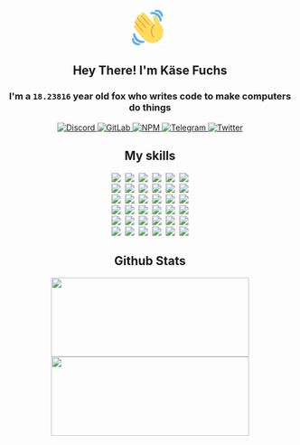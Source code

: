 <div><p align=center><img src=./resources/images/wave.gif width=64px height=64px></p><h2 align=center>Hey There! I'm Käse Fuchs</h2><h3 align=center>I'm a <code>18.23816</code> year old fox who writes code to make computers do things</h3><p align=center><a href=https://discord.com/users/507526681125322772><img alt=Discord src="https://img.shields.io/badge/Discord-5865F2?logo=discord&logoColor=white&style=flat-square#7fd929fa2fc49cee6109223714557a23"> </a><a href=https://gitlab.com/kasefuchs><img alt=GitLab src="https://img.shields.io/badge/GitLab-330F63?logo=gitlab&logoColor=white&style=flat-square#7fd929fa2fc49cee6109223714557a23"> </a><a href=https://npmjs.com/~kasefuchs><img alt=NPM src="https://img.shields.io/badge/NPM-CB3837?logo=npm&logoColor=white&style=flat-square#7fd929fa2fc49cee6109223714557a23"> </a><a href=https://t.me/kasefuchs><img alt=Telegram src="https://img.shields.io/badge/Telegram-2CA5E0?logo=telegram&logoColor=white&style=flat-square#7fd929fa2fc49cee6109223714557a23"> </a><a href=https://twitter.com/kasefuchs><img alt=Twitter src="https://img.shields.io/badge/Twitter-1DA1F2?logo=twitter&logoColor=white&style=flat-square#7fd929fa2fc49cee6109223714557a23"></a></p><h2 align=center>My skills</h2><p align=center><a href=https://aws.amazon.com/ ><picture><source srcset="https://skillicons.dev/icons?i=aws&theme=dark#7fd929fa2fc49cee6109223714557a23" media="(prefers-color-scheme: dark)"><source srcset="https://skillicons.dev/icons?i=aws&theme=light#7fd929fa2fc49cee6109223714557a23" media="(prefers-color-scheme: light), (prefers-color-scheme: no-preference)"><img src="https://skillicons.dev/icons?i=aws&theme=light#7fd929fa2fc49cee6109223714557a23"></picture></a>&nbsp;&nbsp;<a href=https://en.wikipedia.org/wiki/Bash_(Unix_shell)><picture><source srcset="https://skillicons.dev/icons?i=bash&theme=dark#7fd929fa2fc49cee6109223714557a23" media="(prefers-color-scheme: dark)"><source srcset="https://skillicons.dev/icons?i=bash&theme=light#7fd929fa2fc49cee6109223714557a23" media="(prefers-color-scheme: light), (prefers-color-scheme: no-preference)"><img src="https://skillicons.dev/icons?i=bash&theme=light#7fd929fa2fc49cee6109223714557a23"></picture></a>&nbsp;&nbsp;<a href=https://discord.com/developers/docs><picture><source srcset="https://skillicons.dev/icons?i=bots&theme=dark#7fd929fa2fc49cee6109223714557a23" media="(prefers-color-scheme: dark)"><source srcset="https://skillicons.dev/icons?i=bots&theme=light#7fd929fa2fc49cee6109223714557a23" media="(prefers-color-scheme: light), (prefers-color-scheme: no-preference)"><img src="https://skillicons.dev/icons?i=bots&theme=light#7fd929fa2fc49cee6109223714557a23"></picture></a>&nbsp;&nbsp;<a href=https://www.cloudflare.com/ ><picture><source srcset="https://skillicons.dev/icons?i=cloudflare&theme=dark#7fd929fa2fc49cee6109223714557a23" media="(prefers-color-scheme: dark)"><source srcset="https://skillicons.dev/icons?i=cloudflare&theme=light#7fd929fa2fc49cee6109223714557a23" media="(prefers-color-scheme: light), (prefers-color-scheme: no-preference)"><img src="https://skillicons.dev/icons?i=cloudflare&theme=light#7fd929fa2fc49cee6109223714557a23"></picture></a>&nbsp;&nbsp;<a href=https://en.wikipedia.org/wiki/CSS><picture><source srcset="https://skillicons.dev/icons?i=css&theme=dark#7fd929fa2fc49cee6109223714557a23" media="(prefers-color-scheme: dark)"><source srcset="https://skillicons.dev/icons?i=css&theme=light#7fd929fa2fc49cee6109223714557a23" media="(prefers-color-scheme: light), (prefers-color-scheme: no-preference)"><img src="https://skillicons.dev/icons?i=css&theme=light#7fd929fa2fc49cee6109223714557a23"></picture></a>&nbsp;&nbsp;<a href=https://www.docker.com/ ><picture><source srcset="https://skillicons.dev/icons?i=docker&theme=dark#7fd929fa2fc49cee6109223714557a23" media="(prefers-color-scheme: dark)"><source srcset="https://skillicons.dev/icons?i=docker&theme=light#7fd929fa2fc49cee6109223714557a23" media="(prefers-color-scheme: light), (prefers-color-scheme: no-preference)"><img src="https://skillicons.dev/icons?i=docker&theme=light#7fd929fa2fc49cee6109223714557a23"></picture></a><br><a href=https://www.electronjs.org/ ><picture><source srcset="https://skillicons.dev/icons?i=electron&theme=dark#7fd929fa2fc49cee6109223714557a23" media="(prefers-color-scheme: dark)"><source srcset="https://skillicons.dev/icons?i=electron&theme=light#7fd929fa2fc49cee6109223714557a23" media="(prefers-color-scheme: light), (prefers-color-scheme: no-preference)"><img src="https://skillicons.dev/icons?i=electron&theme=light#7fd929fa2fc49cee6109223714557a23"></picture></a>&nbsp;&nbsp;<a href=https://expressjs.com/ ><picture><source srcset="https://skillicons.dev/icons?i=express&theme=dark#7fd929fa2fc49cee6109223714557a23" media="(prefers-color-scheme: dark)"><source srcset="https://skillicons.dev/icons?i=express&theme=light#7fd929fa2fc49cee6109223714557a23" media="(prefers-color-scheme: light), (prefers-color-scheme: no-preference)"><img src="https://skillicons.dev/icons?i=express&theme=light#7fd929fa2fc49cee6109223714557a23"></picture></a>&nbsp;&nbsp;<a href=https://www.figma.com/ ><picture><source srcset="https://skillicons.dev/icons?i=figma&theme=dark#7fd929fa2fc49cee6109223714557a23" media="(prefers-color-scheme: dark)"><source srcset="https://skillicons.dev/icons?i=figma&theme=light#7fd929fa2fc49cee6109223714557a23" media="(prefers-color-scheme: light), (prefers-color-scheme: no-preference)"><img src="https://skillicons.dev/icons?i=figma&theme=light#7fd929fa2fc49cee6109223714557a23"></picture></a>&nbsp;&nbsp;<a href=https://firebase.google.com/ ><picture><source srcset="https://skillicons.dev/icons?i=firebase&theme=dark#7fd929fa2fc49cee6109223714557a23" media="(prefers-color-scheme: dark)"><source srcset="https://skillicons.dev/icons?i=firebase&theme=light#7fd929fa2fc49cee6109223714557a23" media="(prefers-color-scheme: light), (prefers-color-scheme: no-preference)"><img src="https://skillicons.dev/icons?i=firebase&theme=light#7fd929fa2fc49cee6109223714557a23"></picture></a>&nbsp;&nbsp;<a href=https://flask.palletsprojects.com/ ><picture><source srcset="https://skillicons.dev/icons?i=flask&theme=dark#7fd929fa2fc49cee6109223714557a23" media="(prefers-color-scheme: dark)"><source srcset="https://skillicons.dev/icons?i=flask&theme=light#7fd929fa2fc49cee6109223714557a23" media="(prefers-color-scheme: light), (prefers-color-scheme: no-preference)"><img src="https://skillicons.dev/icons?i=flask&theme=light#7fd929fa2fc49cee6109223714557a23"></picture></a>&nbsp;&nbsp;<a href=https://cloud.google.com/ ><picture><source srcset="https://skillicons.dev/icons?i=gcp&theme=dark#7fd929fa2fc49cee6109223714557a23" media="(prefers-color-scheme: dark)"><source srcset="https://skillicons.dev/icons?i=gcp&theme=light#7fd929fa2fc49cee6109223714557a23" media="(prefers-color-scheme: light), (prefers-color-scheme: no-preference)"><img src="https://skillicons.dev/icons?i=gcp&theme=light#7fd929fa2fc49cee6109223714557a23"></picture></a><br><a href=https://git-scm.com/ ><picture><source srcset="https://skillicons.dev/icons?i=git&theme=dark#7fd929fa2fc49cee6109223714557a23" media="(prefers-color-scheme: dark)"><source srcset="https://skillicons.dev/icons?i=git&theme=light#7fd929fa2fc49cee6109223714557a23" media="(prefers-color-scheme: light), (prefers-color-scheme: no-preference)"><img src="https://skillicons.dev/icons?i=git&theme=light#7fd929fa2fc49cee6109223714557a23"></picture></a>&nbsp;&nbsp;<a href=https://github.com/ ><picture><source srcset="https://skillicons.dev/icons?i=github&theme=dark#7fd929fa2fc49cee6109223714557a23" media="(prefers-color-scheme: dark)"><source srcset="https://skillicons.dev/icons?i=github&theme=light#7fd929fa2fc49cee6109223714557a23" media="(prefers-color-scheme: light), (prefers-color-scheme: no-preference)"><img src="https://skillicons.dev/icons?i=github&theme=light#7fd929fa2fc49cee6109223714557a23"></picture></a>&nbsp;&nbsp;<a href=https://gitlab.com/ ><picture><source srcset="https://skillicons.dev/icons?i=gitlab&theme=dark#7fd929fa2fc49cee6109223714557a23" media="(prefers-color-scheme: dark)"><source srcset="https://skillicons.dev/icons?i=gitlab&theme=light#7fd929fa2fc49cee6109223714557a23" media="(prefers-color-scheme: light), (prefers-color-scheme: no-preference)"><img src="https://skillicons.dev/icons?i=gitlab&theme=light#7fd929fa2fc49cee6109223714557a23"></picture></a>&nbsp;&nbsp;<a href=https://www.heroku.com/ ><picture><source srcset="https://skillicons.dev/icons?i=heroku&theme=dark#7fd929fa2fc49cee6109223714557a23" media="(prefers-color-scheme: dark)"><source srcset="https://skillicons.dev/icons?i=heroku&theme=light#7fd929fa2fc49cee6109223714557a23" media="(prefers-color-scheme: light), (prefers-color-scheme: no-preference)"><img src="https://skillicons.dev/icons?i=heroku&theme=light#7fd929fa2fc49cee6109223714557a23"></picture></a>&nbsp;&nbsp;<a href=https://en.wikipedia.org/wiki/HTML><picture><source srcset="https://skillicons.dev/icons?i=html&theme=dark#7fd929fa2fc49cee6109223714557a23" media="(prefers-color-scheme: dark)"><source srcset="https://skillicons.dev/icons?i=html&theme=light#7fd929fa2fc49cee6109223714557a23" media="(prefers-color-scheme: light), (prefers-color-scheme: no-preference)"><img src="https://skillicons.dev/icons?i=html&theme=light#7fd929fa2fc49cee6109223714557a23"></picture></a>&nbsp;&nbsp;<a href=https://en.wikipedia.org/wiki/JavaScript><picture><source srcset="https://skillicons.dev/icons?i=js&theme=dark#7fd929fa2fc49cee6109223714557a23" media="(prefers-color-scheme: dark)"><source srcset="https://skillicons.dev/icons?i=js&theme=light#7fd929fa2fc49cee6109223714557a23" media="(prefers-color-scheme: light), (prefers-color-scheme: no-preference)"><img src="https://skillicons.dev/icons?i=js&theme=light#7fd929fa2fc49cee6109223714557a23"></picture></a><br><a href=https://en.wikipedia.org/wiki/Linux><picture><source srcset="https://skillicons.dev/icons?i=linux&theme=dark#7fd929fa2fc49cee6109223714557a23" media="(prefers-color-scheme: dark)"><source srcset="https://skillicons.dev/icons?i=linux&theme=light#7fd929fa2fc49cee6109223714557a23" media="(prefers-color-scheme: light), (prefers-color-scheme: no-preference)"><img src="https://skillicons.dev/icons?i=linux&theme=light#7fd929fa2fc49cee6109223714557a23"></picture></a>&nbsp;&nbsp;<a href=https://mui.com/ ><picture><source srcset="https://skillicons.dev/icons?i=materialui&theme=dark#7fd929fa2fc49cee6109223714557a23" media="(prefers-color-scheme: dark)"><source srcset="https://skillicons.dev/icons?i=materialui&theme=light#7fd929fa2fc49cee6109223714557a23" media="(prefers-color-scheme: light), (prefers-color-scheme: no-preference)"><img src="https://skillicons.dev/icons?i=materialui&theme=light#7fd929fa2fc49cee6109223714557a23"></picture></a>&nbsp;&nbsp;<a href=https://en.wikipedia.org/wiki/Markdown><picture><source srcset="https://skillicons.dev/icons?i=md&theme=dark#7fd929fa2fc49cee6109223714557a23" media="(prefers-color-scheme: dark)"><source srcset="https://skillicons.dev/icons?i=md&theme=light#7fd929fa2fc49cee6109223714557a23" media="(prefers-color-scheme: light), (prefers-color-scheme: no-preference)"><img src="https://skillicons.dev/icons?i=md&theme=light#7fd929fa2fc49cee6109223714557a23"></picture></a>&nbsp;&nbsp;<a href=https://www.mongodb.com/ ><picture><source srcset="https://skillicons.dev/icons?i=mongodb&theme=dark#7fd929fa2fc49cee6109223714557a23" media="(prefers-color-scheme: dark)"><source srcset="https://skillicons.dev/icons?i=mongodb&theme=light#7fd929fa2fc49cee6109223714557a23" media="(prefers-color-scheme: light), (prefers-color-scheme: no-preference)"><img src="https://skillicons.dev/icons?i=mongodb&theme=light#7fd929fa2fc49cee6109223714557a23"></picture></a>&nbsp;&nbsp;<a href=https://www.mysql.com/ ><picture><source srcset="https://skillicons.dev/icons?i=mysql&theme=dark#7fd929fa2fc49cee6109223714557a23" media="(prefers-color-scheme: dark)"><source srcset="https://skillicons.dev/icons?i=mysql&theme=light#7fd929fa2fc49cee6109223714557a23" media="(prefers-color-scheme: light), (prefers-color-scheme: no-preference)"><img src="https://skillicons.dev/icons?i=mysql&theme=light#7fd929fa2fc49cee6109223714557a23"></picture></a>&nbsp;&nbsp;<a href=https://nextjs.org/ ><picture><source srcset="https://skillicons.dev/icons?i=nextjs&theme=dark#7fd929fa2fc49cee6109223714557a23" media="(prefers-color-scheme: dark)"><source srcset="https://skillicons.dev/icons?i=nextjs&theme=light#7fd929fa2fc49cee6109223714557a23" media="(prefers-color-scheme: light), (prefers-color-scheme: no-preference)"><img src="https://skillicons.dev/icons?i=nextjs&theme=light#7fd929fa2fc49cee6109223714557a23"></picture></a><br><a href=https://nodejs.org/en/ ><picture><source srcset="https://skillicons.dev/icons?i=nodejs&theme=dark#7fd929fa2fc49cee6109223714557a23" media="(prefers-color-scheme: dark)"><source srcset="https://skillicons.dev/icons?i=nodejs&theme=light#7fd929fa2fc49cee6109223714557a23" media="(prefers-color-scheme: light), (prefers-color-scheme: no-preference)"><img src="https://skillicons.dev/icons?i=nodejs&theme=light#7fd929fa2fc49cee6109223714557a23"></picture></a>&nbsp;&nbsp;<a href=https://www.postgresql.org/ ><picture><source srcset="https://skillicons.dev/icons?i=postgres&theme=dark#7fd929fa2fc49cee6109223714557a23" media="(prefers-color-scheme: dark)"><source srcset="https://skillicons.dev/icons?i=postgres&theme=light#7fd929fa2fc49cee6109223714557a23" media="(prefers-color-scheme: light), (prefers-color-scheme: no-preference)"><img src="https://skillicons.dev/icons?i=postgres&theme=light#7fd929fa2fc49cee6109223714557a23"></picture></a>&nbsp;&nbsp;<a href=https://learn.microsoft.com/en-us/powershell/ ><picture><source srcset="https://skillicons.dev/icons?i=powershell&theme=dark#7fd929fa2fc49cee6109223714557a23" media="(prefers-color-scheme: dark)"><source srcset="https://skillicons.dev/icons?i=powershell&theme=light#7fd929fa2fc49cee6109223714557a23" media="(prefers-color-scheme: light), (prefers-color-scheme: no-preference)"><img src="https://skillicons.dev/icons?i=powershell&theme=light#7fd929fa2fc49cee6109223714557a23"></picture></a>&nbsp;&nbsp;<a href=https://www.python.org/ ><picture><source srcset="https://skillicons.dev/icons?i=py&theme=dark#7fd929fa2fc49cee6109223714557a23" media="(prefers-color-scheme: dark)"><source srcset="https://skillicons.dev/icons?i=py&theme=light#7fd929fa2fc49cee6109223714557a23" media="(prefers-color-scheme: light), (prefers-color-scheme: no-preference)"><img src="https://skillicons.dev/icons?i=py&theme=light#7fd929fa2fc49cee6109223714557a23"></picture></a>&nbsp;&nbsp;<a href=https://www.raspberrypi.org/ ><picture><source srcset="https://skillicons.dev/icons?i=raspberrypi&theme=dark#7fd929fa2fc49cee6109223714557a23" media="(prefers-color-scheme: dark)"><source srcset="https://skillicons.dev/icons?i=raspberrypi&theme=light#7fd929fa2fc49cee6109223714557a23" media="(prefers-color-scheme: light), (prefers-color-scheme: no-preference)"><img src="https://skillicons.dev/icons?i=raspberrypi&theme=light#7fd929fa2fc49cee6109223714557a23"></picture></a>&nbsp;&nbsp;<a href=https://reactjs.org/ ><picture><source srcset="https://skillicons.dev/icons?i=react&theme=dark#7fd929fa2fc49cee6109223714557a23" media="(prefers-color-scheme: dark)"><source srcset="https://skillicons.dev/icons?i=react&theme=light#7fd929fa2fc49cee6109223714557a23" media="(prefers-color-scheme: light), (prefers-color-scheme: no-preference)"><img src="https://skillicons.dev/icons?i=react&theme=light#7fd929fa2fc49cee6109223714557a23"></picture></a><br><a href=https://redux.js.org/ ><picture><source srcset="https://skillicons.dev/icons?i=redux&theme=dark#7fd929fa2fc49cee6109223714557a23" media="(prefers-color-scheme: dark)"><source srcset="https://skillicons.dev/icons?i=redux&theme=light#7fd929fa2fc49cee6109223714557a23" media="(prefers-color-scheme: light), (prefers-color-scheme: no-preference)"><img src="https://skillicons.dev/icons?i=redux&theme=light#7fd929fa2fc49cee6109223714557a23"></picture></a>&nbsp;&nbsp;<a href=https://en.wikipedia.org/wiki/Regular_expression><picture><source srcset="https://skillicons.dev/icons?i=regex&theme=dark#7fd929fa2fc49cee6109223714557a23" media="(prefers-color-scheme: dark)"><source srcset="https://skillicons.dev/icons?i=regex&theme=light#7fd929fa2fc49cee6109223714557a23" media="(prefers-color-scheme: light), (prefers-color-scheme: no-preference)"><img src="https://skillicons.dev/icons?i=regex&theme=light#7fd929fa2fc49cee6109223714557a23"></picture></a>&nbsp;&nbsp;<a href=https://en.wikipedia.org/wiki/Sass_(stylesheet_language)><picture><source srcset="https://skillicons.dev/icons?i=sass&theme=dark#7fd929fa2fc49cee6109223714557a23" media="(prefers-color-scheme: dark)"><source srcset="https://skillicons.dev/icons?i=sass&theme=light#7fd929fa2fc49cee6109223714557a23" media="(prefers-color-scheme: light), (prefers-color-scheme: no-preference)"><img src="https://skillicons.dev/icons?i=sass&theme=light#7fd929fa2fc49cee6109223714557a23"></picture></a>&nbsp;&nbsp;<a href=https://www.typescriptlang.org/ ><picture><source srcset="https://skillicons.dev/icons?i=ts&theme=dark#7fd929fa2fc49cee6109223714557a23" media="(prefers-color-scheme: dark)"><source srcset="https://skillicons.dev/icons?i=ts&theme=light#7fd929fa2fc49cee6109223714557a23" media="(prefers-color-scheme: light), (prefers-color-scheme: no-preference)"><img src="https://skillicons.dev/icons?i=ts&theme=light#7fd929fa2fc49cee6109223714557a23"></picture></a>&nbsp;&nbsp;<a href=https://unity.com/ ><picture><source srcset="https://skillicons.dev/icons?i=unity&theme=dark#7fd929fa2fc49cee6109223714557a23" media="(prefers-color-scheme: dark)"><source srcset="https://skillicons.dev/icons?i=unity&theme=light#7fd929fa2fc49cee6109223714557a23" media="(prefers-color-scheme: light), (prefers-color-scheme: no-preference)"><img src="https://skillicons.dev/icons?i=unity&theme=light#7fd929fa2fc49cee6109223714557a23"></picture></a>&nbsp;&nbsp;<a href=https://workers.cloudflare.com/ ><picture><source srcset="https://skillicons.dev/icons?i=workers&theme=dark#7fd929fa2fc49cee6109223714557a23" media="(prefers-color-scheme: dark)"><source srcset="https://skillicons.dev/icons?i=workers&theme=light#7fd929fa2fc49cee6109223714557a23" media="(prefers-color-scheme: light), (prefers-color-scheme: no-preference)"><img src="https://skillicons.dev/icons?i=workers&theme=light#7fd929fa2fc49cee6109223714557a23"></picture></a><br></p><h2 align=center>Github Stats</h2><p align=center><picture><source srcset="https://github-readme-stats-kasefuchs.vercel.app/api/?count_private=true&hide_border=true&hide_rank=true&line_height=20&hide_title=true&username=Kasefuchs&theme=dark#7fd929fa2fc49cee6109223714557a23" media="(prefers-color-scheme: dark)"><source srcset="https://github-readme-stats-kasefuchs.vercel.app/api/?count_private=true&hide_border=true&hide_rank=true&line_height=20&hide_title=true&username=Kasefuchs&theme=light#7fd929fa2fc49cee6109223714557a23" media="(prefers-color-scheme: light), (prefers-color-scheme: no-preference)"><img align=middle width=350 height=140 src="https://github-readme-stats-kasefuchs.vercel.app/api/?count_private=true&hide_border=true&hide_rank=true&line_height=20&hide_title=true&username=Kasefuchs&theme=light#7fd929fa2fc49cee6109223714557a23"></picture><picture><source srcset="https://github-readme-stats-kasefuchs.vercel.app/api/top-langs/?count_private=true&hide_border=true&layout=compact&username=Kasefuchs&theme=dark#7fd929fa2fc49cee6109223714557a23" media="(prefers-color-scheme: dark)"><source srcset="https://github-readme-stats-kasefuchs.vercel.app/api/top-langs/?count_private=true&hide_border=true&layout=compact&username=Kasefuchs&theme=light#7fd929fa2fc49cee6109223714557a23" media="(prefers-color-scheme: light), (prefers-color-scheme: no-preference)"><img align=middle width=350 height=140 src="https://github-readme-stats-kasefuchs.vercel.app/api/top-langs/?count_private=true&hide_border=true&layout=compact&username=Kasefuchs&theme=light#7fd929fa2fc49cee6109223714557a23"></picture></p><img src="https://hit.yhype.me/github/profile?user_id=64592097#7fd929fa2fc49cee6109223714557a23" alt=""></div>